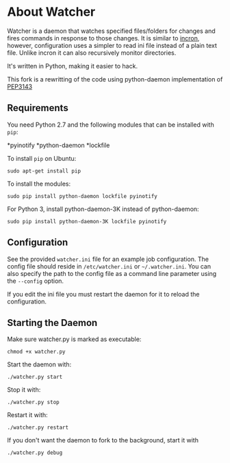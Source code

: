 # About Watcher

Watcher is a daemon that watches specified files/folders for changes and
fires commands in response to those changes. It is similar to
[incron](http://incron.aiken.cz), however, configuration uses a simpler
to read ini file instead of a plain text file. Unlike incron it can also
recursively monitor directories.

It's written in Python, making it easier to hack.

This fork is a rewritting of the code using python-daemon implementation of [PEP3143](http://legacy.python.org/dev/peps/pep-3143/) 

## Requirements

You need Python 2.7 and the following modules that can be installed with `pip`:

*pyinotify
*python-daemon
*lockfile

To install `pip` on Ubuntu:

    sudo apt-get install pip

To install the modules:

    sudo pip install python-daemon lockfile pyinotify

For Python 3, install python-daemon-3K instead of python-daemon:

    sudo pip install python-daemon-3K lockfile pyinotify

## Configuration

See the provided `watcher.ini` file for an example job configuration. The
config file should reside in `/etc/watcher.ini` or `~/.watcher.ini`. You
can also specify the path to the config file as a command line parameter
using the `--config` option.

If you edit the ini file you must restart the daemon for it to reload the
configuration.

## Starting the Daemon

Make sure watcher.py is marked as executable:

    chmod +x watcher.py


Start the daemon with:

    ./watcher.py start

Stop it with:

    ./watcher.py stop

Restart it with:

    ./watcher.py restart

If you don't want the daemon to fork to the background, start it with

    ./watcher.py debug

